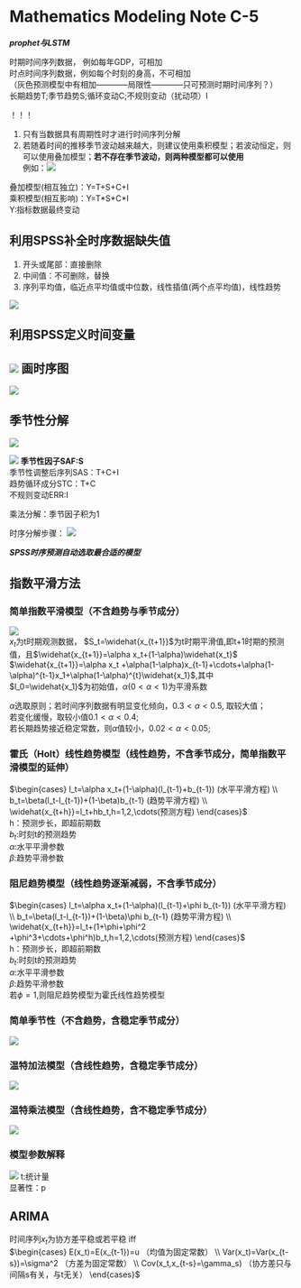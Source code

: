# Mathematics Modeling Note C-5
***prophet与LSTM***  

时期时间序列数据， 例如每年GDP，可相加   
时点时间序列数据，例如每个时刻的身高，不可相加   
（灰色预测模型中有相加————局限性————只可预测时期时间序列？）  
长期趋势T;季节趋势S;循环变动C;不规则变动（扰动项）I  

！！！  
1. 只有当数据具有周期性时才进行时间序列分解  
2. 若随着时间的推移季节波动越来越大，则建议使用乘积模型；若波动恒定，则可以使用叠加模型；**若不存在季节波动，则两种模型都可以使用**  
例如：![](./picture/1706264556958.png)

叠加模型(相互独立)：Y=T+S+C+I  
乘积模型(相互影响)：Y=T\*S\*C\*I   
Y:指标数据最终变动  

利用SPSS补全时序数据缺失值
-----
1. 开头或尾部：直接删除
2. 中间值：不可删除，替换
3. 序列平均值，临近点平均值或中位数，线性插值(两个点平均值)，线性趋势

![](./picture/1706265241740.png)

利用SPSS定义时间变量
-----
![](./picture/1706266776516.png)
画时序图
-----
![](./picture/1706266937362.png)
## 季节性分解  
![](./picture/1706322944968.png)  

![](./picture/1706323682464.png)
**季节性因子SAF:S**  
季节性调整后序列SAS：T+C+I  
趋势循环成分STC：T+C  
不规则变动ERR:I  

乘法分解：季节因子积为1  

时序分解步骤：
![](./picture/1706324973922.png) 

***SPSS时序预测自动选取最合适的模型***  

## 指数平滑方法
### 简单指数平滑模型（不含趋势与季节成分）
![](./picture/1706325605050.png)  
$x_t$为t时期观测数据， $S_t=\widehat{x_{t+1}}$为t时期平滑值,即t+1时期的预测值，且$\widehat{x_{t+1}}=\alpha x_t+(1-\alpha)\widehat{x_t}$  
$\widehat{x_{t+1}}=\alpha x_t +\alpha(1-\alpha)x_{t-1}+\cdots+\alpha(1-\alpha)^{t-1}x_1+\alpha(1-\alpha)^{t}\widehat{x_1}$,其中$l_0=\widehat{x_1}$为初始值，$\alpha(0<\alpha<1)$为平滑系数   

$\alpha$选取原则；若时间序列数据有明显变化倾向，$0.3<\alpha<0.5$, 取较大值；  
若变化缓慢，取较小值$0.1<\alpha<0.4$;   
若长期趋势接近稳定常数，则$\alpha$值较小，$0.02<\alpha<0.05$;  

### 霍氏（Holt）线性趋势模型（线性趋势，不含季节成分，简单指数平滑模型的延伸）
$\begin{cases}
l_t=\alpha x_t+(1-\alpha)(l_{t-1}+b_{t-1})  (水平平滑方程)
\\
b_t=\beta(l_t-l_{t-1})+(1-\beta)b_{t-1}    (趋势平滑方程)
\\
\widehat{x_{t+h}}=l_t+hb_t,h=1,2,\cdots(预测方程)
\end{cases}$  
h：预测步长，即超前期数  
$b_t$:时刻t的预测趋势  
$\alpha$:水平平滑参数  
$\beta$:趋势平滑参数  
### 阻尼趋势模型（线性趋势逐渐减弱，不含季节成分）
$\begin{cases}
l_t=\alpha x_t+(1-\alpha)(l_{t-1}+\phi b_{t-1})  (水平平滑方程)
\\
b_t=\beta(l_t-l_{t-1})+(1-\beta)\phi b_{t-1}    (趋势平滑方程)
\\
\widehat{x_{t+h}}=l_t+(1+\phi+\phi^2 +\phi^3+\cdots+\phi^h)b_t,h=1,2,\cdots(预测方程)
\end{cases}$  
h：预测步长，即超前期数  
$b_t$:时刻t的预测趋势  
$\alpha$:水平平滑参数  
$\beta$:趋势平滑参数  
若$\phi=1$,则阻尼趋势模型为霍氏线性趋势模型  
### 简单季节性（不含趋势，含稳定季节成分）
![](./picture/1706328882569.png)
### 温特加法模型（含线性趋势，含稳定季节成分）
![](./picture/1706329007414.png)
### 温特乘法模型（含线性趋势，含不稳定季节成分）
![](./picture/1706329068412.png)
### 模型参数解释
![](./picture/1706330427364.png)
t:统计量   
显著性：p  

## ARIMA
时间序列${x_t}$为协方差平稳或若平稳  iff  
$\begin{cases}
E(x_t)=E(x_{t-1})=u  （均值为固定常数）    
\\
Var(x_t)=Var(x_{t-s})=\sigma^2  （方差为固定常数）
\\
Cov(x_t,x_{t-s}=\gamma_s)  （协方差只与间隔s有关，与t无关）
\end{cases}$